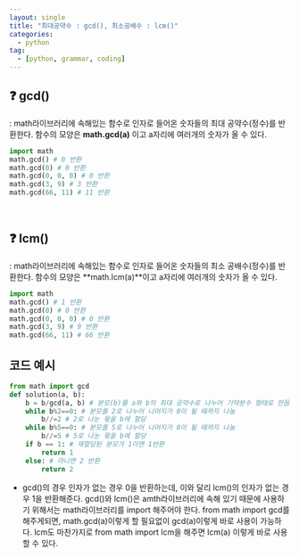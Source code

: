 ```yaml
---
layout: single
title: "최대공약수 : gcd(), 최소공배수 : lcm()"
categories: 
  - python
tag:
  - [python, grammar, coding]
--- 
```

## ❓ gcd()
: math라이브러리에 속해있는 함수로 인자로 들어온 숫자들의 최대 공약수(정수)를 반환한다.
  함수의 모양은 **math.gcd(a)** 이고 a자리에 여러개의 숫자가 올 수 있다. 
 
```python
import math
math.gcd() # 0 반환
math.gcd(0) # 0 반환
math.gcd(0, 0, 0) # 0 반환
math.gcd(3, 9) # 3 반환
math.gcd(66, 11) # 11 반환
```

<br>

## ❓ lcm()
: math라이브러리에 속해있는 함수로 인자로 들어온 숫자들의 최소 공배수(정수)를 반환한다.
  함수의 모양은 **math.lcm(a)**이고 a자리에 여러개의 숫자가 올 수 있다. 
 
```python
import math
math.gcd() # 1 반환
math.gcd(0) # 0 반환
math.gcd(0, 0, 0) # 0 반환
math.gcd(3, 9) # 9 반환
math.gcd(66, 11) # 66 반환
```

## 코드 예시 

```python
from math import gcd
def solution(a, b):
    b = b/gcd(a, b) # 분모(b)를 a와 b의 최대 공약수로 나누어 기약분수 형태로 만듬
    while b%2==0: # 분모를 2로 나누어 나머지가 0이 될 때까지 나눔
        b//=2 # 2로 나눈 몫을 b에 할당
    while b%5==0: # 분모를 5로 나누어 나머지가 0이 될 때까지 나눔
        b//=5 # 5로 나눈 몫을 b에 할당
    if b == 1: # 재할당된 분모가 1이면 1반환
        return 1
    else: # 아니면 2 반환
        return 2
```
- gcd()의 경우 인자가 없는 경우 0을 반환하는데, 이와 달리 lcm()의 인자가 없는 경우 1을 반환해준다.
  gcd()와 lcm()은 amth라이브러리에 속해 있기 때문에 사용하기 위해서는 math라이브러리를 import 해주어야 한다.
  from math import gcd를 해주게되면, math.gcd(a)이렇게 할 필요없이 gcd(a)이렇게 바로 사용이 가능하다.
  lcm도 마찬가지로 from math import lcm을 해주면 lcm(a) 이렇게 바로 사용할 수 있다. 
